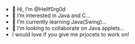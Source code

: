 - 👋 Hi, I’m @Hellf0rg0d
- 👀 I’m interested in Java and C...
- 🌱 I’m currently learning Java(Swing)...
- 💞️ I’m looking to collaborate on Java applets...
- I would love if you give me  prjocets to work on!

<!---
Hellf0rg0d/Hellf0rg0d is a ✨ special ✨ repository because its `README.md` (this file) appears on your GitHub profile.
You can click the Preview link to take a look at your changes.
--->
